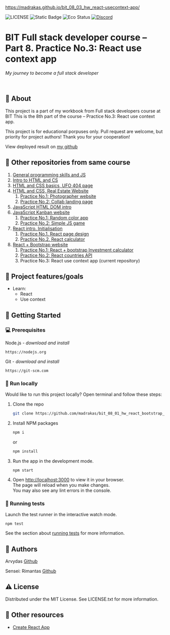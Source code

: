 https://madrakas.github.io/bit_08_03_hw_react-usecontext-app/


![LICENSE](https://img.shields.io/badge/license-MIT-blue.svg?style=flat-square)
![Static Badge](https://img.shields.io/badge/%20Coffe-Free-yellow)
![Eco Status](https://img.shields.io/badge/ECO-Friendly-green.svg)
[![Discord](https://discord.com/api/guilds/571393319201144843/widget.png)](https://discord.gg/dRwW4rw)

# BIT Full stack developer course – Part 8. Practice No.3: React use context app

_My journey to become a full stack developer_

<br>

## 🌟 About

This project is a part of my workbook from Full stack developers course at BIT This is the 8th part of the course – Practice No.3: React use context app.

This project is for educational porpuses only. Pull request are welcome, but priority for project authors! Thank you for your cooperation!

View deployed result on [my github](https://madrakas.github.io/bit_08_03_hw_react-usecontext-app/)

## 🧭 Other repositories from same course
1. [General programming skills and JS](https://github.com/madrakas/bit_01_Intro_to_programming_and_JS/)
2. [Intro to HTML and CS](https://github.com/madrakas/bit_02_Intro_to_html/)
3. [HTML and CSS basics, UFO 404 page](https://github.com/madrakas/bit_03_html-ufo)
4. [HTML and CSS,  Real Estate Website](https://github.com/madrakas/bit_04_html_real_estate/)
    1. [Practice No.1: Photographer website](https://github.com/madrakas/bit_04_01_homework_photographer)
    2. [Practice No.2: Collab landing page](https://github.com/madrakas/bit_04_01_homework_colab/)
5. [JavaScript HTML DOM intro](https://github.com/madrakas/bit_05_dom_intro)
6. [JavaScript Kanban website](https://github.com/madrakas/bit_06_js-kanban)
    1. [Practice No.1: Random color app](https://github.com/madrakas/bit_06_01_homework_random_color_app)
    2. [Practice No.2: Simple JS game](https://github.com/madrakas/bit_06_02_homework_simple-game/)
7. [React intro. Initialisation](https://github.com/madrakas/bit_07_react_intro)
    1. [Practice No.1. React page design](https://github.com/madrakas/bit_07_01_homework_simple-react-page-design)
    2. [Practice No.2. React calculator](https://github.com/madrakas/bit_07_02_homework_calculator)
8. [React + Bootstrap website](https://github.com/madrakas/bit_08_bootstrap-site/)
    1. [Practice No.1: React + bootstrap Investment calculator](https://github.com/madrakas/bit_08_01_hw_react_bootstrap_invest_calc/)
    2. [Practice No.2: React countries API](https://github.com/madrakas/bit_08_02_hw_react_countries)
    3. Practice No.3: React use context app (current repository)

## 🎯 Project features/goals

*   Learn:
    *   React 
    *   Use context
    
## 🧰 Getting Started

### 💻 Prerequisites

Node.js - _download and install_

```
https://nodejs.org
```

Git - _download and install_

```
https://git-scm.com
```
### 🏃 Run locally

Would like to run this project locally? Open terminal and follow these steps:

1. Clone the repo
    ```sh
    git clone https://github.com/madrakas/bit_08_01_hw_react_bootstrap_invest_calc.git
    ```
2. Install NPM packages
    ```sh
    npm i
    ```
    or
    ```sh
    npm install
    ```
3. Run the app in the development mode.
    ```
    npm start
    ```
4. Open [http://localhost:3000](http://localhost:3000) to view it in your browser.\
   The page will reload when you make changes.\
    You may also see any lint errors in the console.

### 🧪 Running tests

Launch the test runner in the interactive watch mode.
```
npm test
```
See the section about [running tests](https://facebook.github.io/create-react-app/docs/running-tests) for more information.

## 🎅 Authors

Arvydas [Github](https://github.com/madrakas)

Sensei: Rimantas [Github](https://github.com/belauzas)

## ⚠️ License

Distributed under the MIT License. See LICENSE.txt for more information.

## 🔗 Other resources
* [Create React App](https://create-react-app.dev/)

